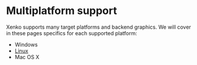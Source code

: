 # Multiplatform support

Xenko supports many target platforms and backend graphics. We will cover in these pages specifics for each supported platform:
- Windows
- [Linux](linux/index.md)
- Mac OS X
